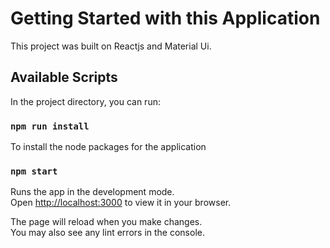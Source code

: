 # Getting Started with this Application

This project was built on Reactjs and Material Ui.

## Available Scripts

In the project directory, you can run:

### `npm run install`

To install the node packages for the application

### `npm start`

Runs the app in the development mode.\
Open [http://localhost:3000](http://localhost:3000) to view it in your browser.

The page will reload when you make changes.\
You may also see any lint errors in the console.


